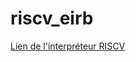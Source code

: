 # riscv_eirb
 
[Lien de l'interpréteur RISCV](https://www.cs.cornell.edu/courses/cs3410/2019sp/riscv/interpreter/)
